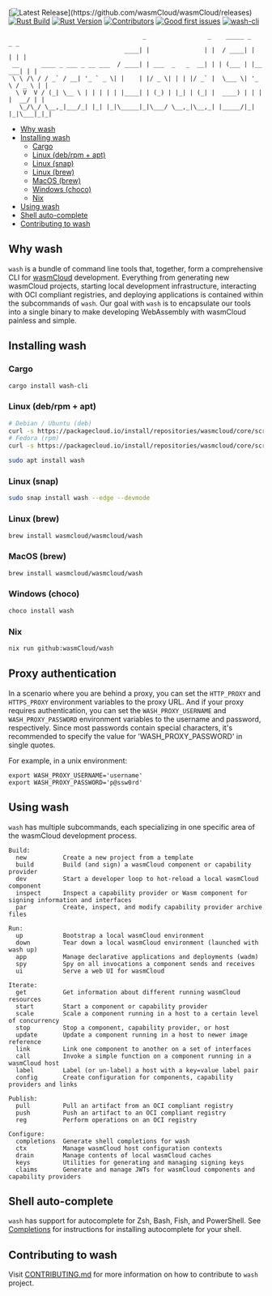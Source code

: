 [![Latest Release](https://img.shields.io/github/v/release/wasmCloud/wasmCloud?filter=wash*)](https://github.com/wasmCloud/wasmCloud/releases)
[![Rust Build](https://img.shields.io/github/actions/workflow/status/wasmCloud/wasmCloud/wash.yml?branch=main)](https://github.com/wasmCloud/wasmCloud/actions/workflows/wash.yml)
[![Rust Version](https://img.shields.io/badge/rustc-1.66.0-orange.svg)](https://blog.rust-lang.org/2022/12/15/Rust-1.66.0.html)
[![Contributors](https://img.shields.io/github/contributors/wasmCloud/wasmCloud)](https://github.com/wasmCloud/wasmCloud/graphs/contributors)
[![Good first issues](https://img.shields.io/github/issues/wasmCloud/wasmCloud/good%20first%20issue?label=good%20first%20issues)](https://github.com/wasmCloud/wasmCloud/issues?q=is%3Aopen+is%3Aissue+label%3A%22good+first+issue%22+label%3A%22wash-cli%22)
[![wash-cli](https://img.shields.io/crates/v/wash-cli)](https://crates.io/crates/wash-cli)

```console
                                     _                 _    _____ _          _ _
                                ____| |               | |  / ____| |        | | |
 __      ____ _ ___ _ __ ___  / ____| | ___  _   _  __| | | (___ | |__   ___| | |
 \ \ /\ / / _` / __| '_ ` _ \| |    | |/ _ \| | | |/ _` |  \___ \| '_ \ / _ \ | |
  \ V  V / (_| \__ \ | | | | | |____| | (_) | |_| | (_| |  ____) | | | |  __/ | |
   \_/\_/ \__,_|___/_| |_| |_|\_____|_|\___/ \__,_|\__,_| |_____/|_| |_|\___|_|_|
```

- [Why wash](#why-wash)
- [Installing wash](#installing-wash)
  - [Cargo](#cargo)
  - [Linux (deb/rpm + apt)](#linux-debrpm--apt)
  - [Linux (snap)](#linux-snap)
  - [Linux (brew)](#linux-brew)
  - [MacOS (brew)](#macos-brew)
  - [Windows (choco)](#windows-choco)
  - [Nix](#nix)
- [Using wash](#using-wash)
- [Shell auto-complete](#shell-auto-complete)
- [Contributing to wash](#contributing-to-wash)

## Why wash

`wash` is a bundle of command line tools that, together, form a comprehensive CLI for [wasmCloud](https://wasmcloud.com) development. Everything from generating new wasmCloud projects, starting local development infrastructure, interacting with OCI compliant registries, and deploying applications is contained within the subcommands of `wash`. Our goal with `wash` is to encapsulate our tools into a single binary to make developing WebAssembly with wasmCloud painless and simple.

## Installing wash

### Cargo

```bash
cargo install wash-cli
```

### Linux (deb/rpm + apt)

```bash
# Debian / Ubuntu (deb)
curl -s https://packagecloud.io/install/repositories/wasmcloud/core/script.deb.sh | sudo bash
# Fedora (rpm)
curl -s https://packagecloud.io/install/repositories/wasmcloud/core/script.rpm.sh | sudo bash

sudo apt install wash
```

### Linux (snap)

```bash
sudo snap install wash --edge --devmode
```

### Linux (brew)

```bash
brew install wasmcloud/wasmcloud/wash
```

### MacOS (brew)

```bash
brew install wasmcloud/wasmcloud/wash
```

### Windows (choco)

```powershell
choco install wash
```

### Nix

```bash
nix run github:wasmCloud/wash
```

## Proxy authentication
In a scenario where you are behind a proxy, you can set the `HTTP_PROXY` and `HTTPS_PROXY` environment variables to the proxy URL.
And if your proxy requires authentication, you can set the `WASH_PROXY_USERNAME` and `WASH_PROXY_PASSWORD` environment variables to the username and password, respectively. Since most passwords contain special characters, it's recommended to specify the value for 'WASH_PROXY_PASSWORD' in single quotes.

For example, in a unix environment:

```console
export WASH_PROXY_USERNAME='username' 
export WASH_PROXY_PASSWORD='p@ssw0rd'
```

## Using wash

`wash` has multiple subcommands, each specializing in one specific area of the wasmCloud development process.

```console
Build:
  new          Create a new project from a template
  build        Build (and sign) a wasmCloud component or capability provider
  dev          Start a developer loop to hot-reload a local wasmCloud component
  inspect      Inspect a capability provider or Wasm component for signing information and interfaces
  par          Create, inspect, and modify capability provider archive files

Run:
  up           Bootstrap a local wasmCloud environment
  down         Tear down a local wasmCloud environment (launched with wash up)
  app          Manage declarative applications and deployments (wadm)
  spy          Spy on all invocations a component sends and receives
  ui           Serve a web UI for wasmCloud

Iterate:
  get          Get information about different running wasmCloud resources
  start        Start a component or capability provider
  scale        Scale a component running in a host to a certain level of concurrency
  stop         Stop a component, capability provider, or host
  update       Update a component running in a host to newer image reference
  link         Link one component to another on a set of interfaces
  call         Invoke a simple function on a component running in a wasmCloud host
  label        Label (or un-label) a host with a key=value label pair
  config       Create configuration for components, capability providers and links

Publish:
  pull         Pull an artifact from an OCI compliant registry
  push         Push an artifact to an OCI compliant registry
  reg          Perform operations on an OCI registry

Configure:
  completions  Generate shell completions for wash
  ctx          Manage wasmCloud host configuration contexts
  drain        Manage contents of local wasmCloud caches
  keys         Utilities for generating and managing signing keys
  claims       Generate and manage JWTs for wasmCloud components and capability providers
```

## Shell auto-complete

`wash` has support for autocomplete for Zsh, Bash, Fish, and PowerShell.
See [Completions](./Completions.md) for instructions for installing
autocomplete for your shell.

## Contributing to wash

Visit [CONTRIBUTING.md](./CONTRIBUTING.md) for more information on how to contribute to `wash` project.
